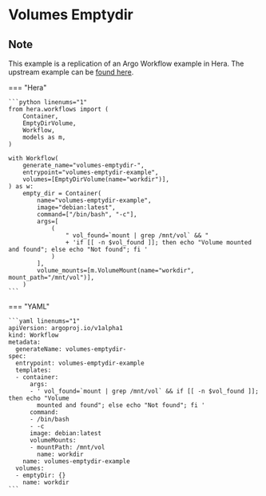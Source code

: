 # Volumes Emptydir

## Note

This example is a replication of an Argo Workflow example in Hera.
The upstream example can be [found here](https://github.com/argoproj/argo-workflows/blob/master/examples/volumes-emptydir.yaml).




=== "Hera"

    ```python linenums="1"
    from hera.workflows import (
        Container,
        EmptyDirVolume,
        Workflow,
        models as m,
    )

    with Workflow(
        generate_name="volumes-emptydir-",
        entrypoint="volumes-emptydir-example",
        volumes=[EmptyDirVolume(name="workdir")],
    ) as w:
        empty_dir = Container(
            name="volumes-emptydir-example",
            image="debian:latest",
            command=["/bin/bash", "-c"],
            args=[
                (
                    " vol_found=`mount | grep /mnt/vol` && "
                    + 'if [[ -n $vol_found ]]; then echo "Volume mounted and found"; else echo "Not found"; fi '
                )
            ],
            volume_mounts=[m.VolumeMount(name="workdir", mount_path="/mnt/vol")],
        )
    ```

=== "YAML"

    ```yaml linenums="1"
    apiVersion: argoproj.io/v1alpha1
    kind: Workflow
    metadata:
      generateName: volumes-emptydir-
    spec:
      entrypoint: volumes-emptydir-example
      templates:
      - container:
          args:
          - ' vol_found=`mount | grep /mnt/vol` && if [[ -n $vol_found ]]; then echo "Volume
            mounted and found"; else echo "Not found"; fi '
          command:
          - /bin/bash
          - -c
          image: debian:latest
          volumeMounts:
          - mountPath: /mnt/vol
            name: workdir
        name: volumes-emptydir-example
      volumes:
      - emptyDir: {}
        name: workdir
    ```

